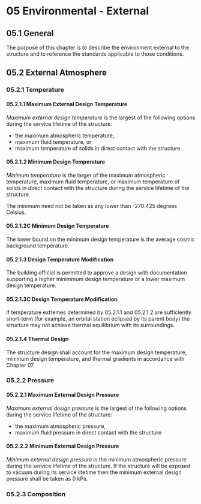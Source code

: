 # 05 Environmental - External

## 05.1 General
The purpose of this chapter is to describe the environment external to the structure and to reference the standards applicable to those conditions.

## 05.2 External Atmosphere
### 05.2.1 Temperature
#### 05.2.1.1 Maximum External Design Temperature
*Maximum external design temperature* is the largest of the following options during the service lifetime of the structure:
- the maximum atmospheric temperature,
- maximum fluid temperature, or
- maximum temperature of solids in direct contact with the structure

#### 05.2.1.2 Minimum Design Temperature
*Minimum temperature* is the larger of the maximum atmospheric temperature, maximum fluid temperature, or maximum temperature of solids in direct contact with the structure during the service lifetime of the structure.

The minimum need not be taken as any lower than -270.425 degrees Celsius.

#### 05.2.1.2C Minimum Design Temperature
The lower bound on the minimum design temperature is the average cosmic background temperature.

#### 05.2.1.3 Design Temperature Modification
The building official is permitted to approve a design with documentation supporting a higher minimmum design temperature or a lower maximum design temperature.

#### 05.2.1.3C Design Temperature Modification
If temperature extremes determined by 05.2.1.1 and 05.2.1.2 are sufficiently short-term (for example, an orbital station eclipsed by its parent body) the structure may not achieve thermal equilibrium with its surroundings.

#### 05.2.1.4 Thermal Design
The structure design shall account for the maximum design temperature, minimum design temperature, and thermal gradients in accordance with Chapter 07.

### 05.2.2 Pressure
#### 05.2.2.1 Maximum External Design Pressure
*Maximum external design pressure* is the largest of the following options during the service lifetime of the structure:
- the maximum atmospheric pressure,
- maximum fluid pressure in direct contact with the structure

#### 05.2.2.2 Minimum External Design Pressure
*Minimum external design pressure* is the minimum atmospheric pressure during the service lifetime of the structure. If the structure will be exposed to vacuum during its service lifetime then the minimum external design pressure shall be taken as 0 kPa.

### 05.2.3 Composition
